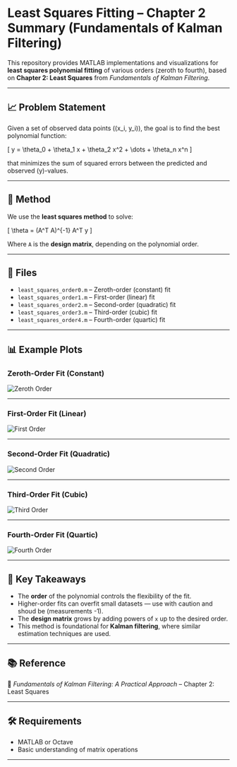 # Least Squares Fitting – Chapter 2 Summary (Fundamentals of Kalman Filtering)

This repository provides MATLAB implementations and visualizations for **least squares polynomial fitting** of various orders (zeroth to fourth), based on **Chapter 2: Least Squares** from *Fundamentals of Kalman Filtering*.

---

## 📈 Problem Statement

Given a set of observed data points \((x_i, y_i)\), the goal is to find the best polynomial function:

\[
y = \theta_0 + \theta_1 x + \theta_2 x^2 + \dots + \theta_n x^n
\]

that minimizes the sum of squared errors between the predicted and observed \(y\)-values.

---

## 🔧 Method

We use the **least squares method** to solve:

\[
\theta = (A^T A)^{-1} A^T y
\]

Where `A` is the **design matrix**, depending on the polynomial order.

---

## 📂 Files

- `least_squares_order0.m` – Zeroth-order (constant) fit
- `least_squares_order1.m` – First-order (linear) fit
- `least_squares_order2.m` – Second-order (quadratic) fit
- `least_squares_order3.m` – Third-order (cubic) fit
- `least_squares_order4.m` – Fourth-order (quartic) fit

---

## 📊 Example Plots

### Zeroth-Order Fit (Constant)
![Zeroth Order](/least_squares_order0.png)

---

### First-Order Fit (Linear)
![First Order](/least_squares_order1.png)

---

### Second-Order Fit (Quadratic)
![Second Order](/least_squares_order2.png)

---

### Third-Order Fit (Cubic)
![Third Order](/least_squares_order3.png)

---

### Fourth-Order Fit (Quartic)
![Fourth Order](/least_squares_order4.png)

---

## 🧠 Key Takeaways

- The **order** of the polynomial controls the flexibility of the fit.
- Higher-order fits can overfit small datasets — use with caution and shoud be (measurements -1).
- The **design matrix** grows by adding powers of `x` up to the desired order.
- This method is foundational for **Kalman filtering**, where similar estimation techniques are used.

---

## 📚 Reference

📖 *Fundamentals of Kalman Filtering: A Practical Approach* – Chapter 2: Least Squares

---

## 🛠️ Requirements

- MATLAB or Octave
- Basic understanding of matrix operations

---
